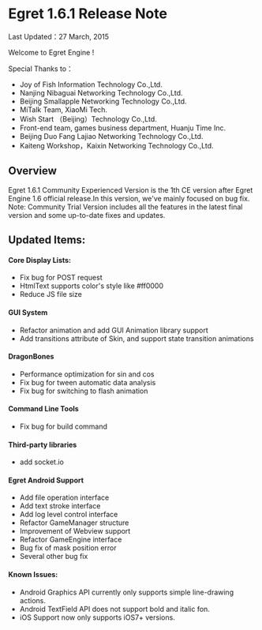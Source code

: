 ﻿Egret 1.6.1 Release Note
===============================

Last Updated：27 March, 2015

Welcome to Egret Engine !

Special Thanks to：

* Joy of Fish Information Technology Co.,Ltd.
* Nanjing Nibaguai Networking Technology Co.,Ltd.
* Beijing Smallapple Networking Technology Co.,Ltd.
* MiTalk Team, XiaoMi Tech.
* Wish Start （Beijing）Technology Co.,Ltd.
* Front-end team, games business department, Huanju Time Inc.
* Beijing Duo Fang Lajiao Networking Technology Co.,Ltd.
* Kaiteng Workshop，Kaixin Networking Technology Co.,Ltd.

## Overview

Egret 1.6.1 Community Experienced Version is the 1th CE version after Egret Engine 1.6 official release.In this version, we've mainly focused on bug fix.
Note: Community Trial Version includes all the features in the latest final version and some up-to-date fixes and updates.

## Updated Items:


#### Core Display Lists:

* Fix bug for POST request
* HtmlText supports color's style like #ff0000
* Reduce JS file size

#### GUI System

* Refactor animation and add GUI Animation library support
* Add transitions attribute of Skin, and support state transition animations


#### DragonBones

* Performance optimization for sin and cos
* Fix bug for tween automatic data analysis
* Fix bug for switching to flash animation


#### Command Line Tools

* Fix bug for build command

#### Third-party libraries

* add socket.io


#### Egret Android Support

* Add file operation interface
* Add text stroke interface
* Add log level control interface
* Refactor GameManager structure
* Improvement of Webview support
* Refactor GameEngine interface
* Bug fix of mask position error
* Several other bug fix


#### Known Issues:

* Android Graphics API currently only supports simple line-drawing actions.
* Android TextField API does not support bold and italic fon.
* iOS Support now only supports iOS7+ versions.